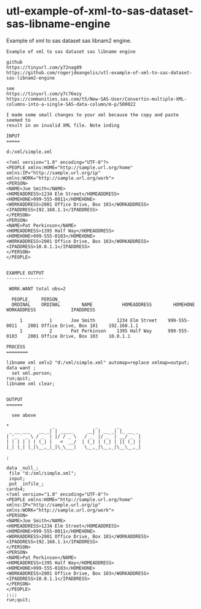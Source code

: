 # utl-example-of-xml-to-sas-dataset-sas-libname-engine
Example of xml to sas dataset sas libnam2 engine. 

    Example of xml to sas dataset sas libname engine

    github
    https://tinyurl.com/y72nag89
    https://github.com/rogerjdeangelis/utl-example-of-xml-to-sas-dataset-sas-libnam2-engine

    see
    https://tinyurl.com/y7c76ozy
    https://communities.sas.com/t5/New-SAS-User/Convertin-multiple-XML-columns-into-a-single-SAS-data-column/m-p/500022

    I made some small changes to your xml because the copy and paste seemed to
    result in an invalid XML file. Note inding

    INPUT
    =====

    d:/xml/simple.xml

    <?xml version="1.0" encoding="UTF-8"?>
    <PEOPLE xmlns:HOME="http://sample.url.org/home"
    xmlns:IP="http://sample.url.org/ip"
    xmlns:WORK="http://sample.url.org/work">
    <PERSON>
    <NAME>Joe Smith</NAME>
    <HOMEADDRESS>1234 Elm Street</HOMEADDRESS>
    <HOMEHONE>999-555-0011</HOMEHONE>
    <WORKADDRESS>2001 Office Drive, Box 101</WORKADDRESS>
    <IPADDRESS>192.168.1.1</IPADDRESS>
    </PERSON>
    <PERSON>
    <NAME>Pat Perkinson</NAME>
    <HOMEADDRESS>1395 Half Way</HOMEADDRESS>
    <HOMEHONE>999-555-0103</HOMEHONE>
    <WORKADDRESS>2001 Office Drive, Box 103</WORKADDRESS>
    <IPADDRESS>10.0.1.1</IPADDRESS>
    </PERSON>
    </PEOPLE>


    EXAMPLE OUTPUT
    --------------

     WORK.WANT total obs=2

      PEOPLE_    PERSON_
      ORDINAL    ORDINAL        NAME           HOMEADDRESS        HOMEHONE             WORKADDRESS             IPADDRESS

         1          1       Joe Smith        1234 Elm Street    999-555-0011    2001 Office Drive, Box 101    192.168.1.1
         1          2       Pat Perkinson    1395 Half Way      999-555-0103    2001 Office Drive, Box 103    10.0.1.1

    PROCESS
    ========

    libname xml xmlv2 "d:/xml/simple.xml" automap=replace xmlmap=output;
    data want ;
      set xml.person;
    run;quit;
    libname xml clear;


    OUTPUT
    ======

      see above

    *                _               _       _
     _ __ ___   __ _| | _____     __| | __ _| |_ __ _
    | '_ ` _ \ / _` | |/ / _ \   / _` |/ _` | __/ _` |
    | | | | | | (_| |   <  __/  | (_| | (_| | || (_| |
    |_| |_| |_|\__,_|_|\_\___|   \__,_|\__,_|\__\__,_|

    ;

    data _null_;
     file "d:/xml/simple.xml";
     input;
     put _infile_;
    cards4;
    <?xml version="1.0" encoding="UTF-8"?>
    <PEOPLE xmlns:HOME="http://sample.url.org/home"
    xmlns:IP="http://sample.url.org/ip"
    xmlns:WORK="http://sample.url.org/work">
    <PERSON>
    <NAME>Joe Smith</NAME>
    <HOMEADDRESS>1234 Elm Street</HOMEADDRESS>
    <HOMEHONE>999-555-0011</HOMEHONE>
    <WORKADDRESS>2001 Office Drive, Box 101</WORKADDRESS>
    <IPADDRESS>192.168.1.1</IPADDRESS>
    </PERSON>
    <PERSON>
    <NAME>Pat Perkinson</NAME>
    <HOMEADDRESS>1395 Half Way</HOMEADDRESS>
    <HOMEHONE>999-555-0103</HOMEHONE>
    <WORKADDRESS>2001 Office Drive, Box 103</WORKADDRESS>
    <IPADDRESS>10.0.1.1</IPADDRESS>
    </PERSON>
    </PEOPLE>
    ;;;;
    run;quit;


